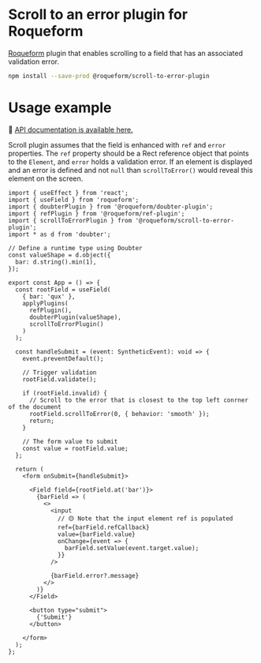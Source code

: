 # Scroll to an error plugin for Roqueform

[Roqueform](https://github.com/smikhalevski/roqueform#readme) plugin that enables scrolling to a field that has an
associated validation error.

```sh
npm install --save-prod @roqueform/scroll-to-error-plugin
```

# Usage example

🔎 [API documentation is available here.](https://smikhalevski.github.io/roqueform/modules/scroll_to_error_plugin_src_main.html)

Scroll plugin assumes that the field is enhanced with `ref` and `error` properties. The `ref` property should be a Rect
reference object that points to the `Element`, and `error` holds a validation error. If an element is displayed and an
error is defined and not `null` than `scrollToError()` would reveal this element on the screen.

```tsx
import { useEffect } from 'react';
import { useField } from 'roqueform';
import { doubterPlugin } from '@roqueform/doubter-plugin';
import { refPlugin } from '@roqueform/ref-plugin';
import { scrollToErrorPlugin } from '@roqueform/scroll-to-error-plugin';
import * as d from 'doubter';

// Define a runtime type using Doubter
const valueShape = d.object({
  bar: d.string().min(1),
});

export const App = () => {
  const rootField = useField(
    { bar: 'qux' },
    applyPlugins(
      refPlugin(),
      doubterPlugin(valueShape),
      scrollToErrorPlugin()
    )
  );

  const handleSubmit = (event: SyntheticEvent): void => {
    event.preventDefault();

    // Trigger validation
    rootField.validate();

    if (rootField.invalid) {
      // Scroll to the error that is closest to the top left conrner of the document 
      rootField.scrollToError(0, { behavior: 'smooth' });
      return;
    }

    // The form value to submit
    const value = rootField.value;
  };

  return (
    <form onSubmit={handleSubmit}>

      <Field field={rootField.at('bar')}>
        {barField => (
          <>
            <input
              // 🟡 Note that the input element ref is populated
              ref={barField.refCallback}
              value={barField.value}
              onChange={event => {
                barField.setValue(event.target.value);
              }}
            />

            {barField.error?.message}
          </>
        )}
      </Field>

      <button type="submit">
        {'Submit'}
      </button>

    </form>
  );
};
```
